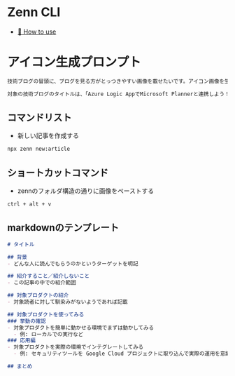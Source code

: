 # Zenn CLI

* [📘 How to use](https://zenn.dev/zenn/articles/zenn-cli-guide)

# アイコン生成プロンプト
```txt
技術ブログの冒頭に、ブログを見る方がとっつきやすい画像を載せたいです。アイコン画像を生成してください。

対象の技術ブログのタイトルは、「Azure Logic AppでMicrosoft Plannerと連携しよう！」です。
```

## コマンドリスト

* 新しい記事を作成する

```bash
npx zenn new:article
```

## ショートカットコマンド

* zennのフォルダ構造の通りに画像をペーストする

```bash
ctrl + alt + v
```

## markdownのテンプレート

```markdown
# タイトル

## 背景
- どんな人に読んでもらうのかというターゲットを明記

## 紹介すること／紹介しないこと
- この記事の中での紹介範囲

## 対象プロダクトの紹介
- 対象読者に対して馴染みがないようであれば記載

## 対象プロダクトを使ってみる
### 挙動の確認
- 対象プロダクトを簡単に動かせる環境でまずは動かしてみる
  - 例: ローカルでの実行など
### 応用編
- 対象プロダクトを実際の環境でインテグレートしてみる
  - 例: セキュリティツールを Google Cloud プロジェクトに取り込んで実際の運用を意識してみるなど

## まとめ
```
